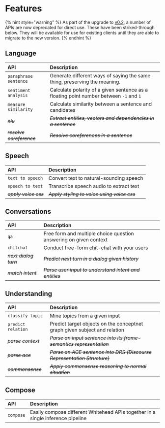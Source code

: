 # Features

{% hint style="warning" %}
As part of the upgrade to [v0.2](https://docs.whitehead.ai/v/v0.2-preview), a number of APIs are now deprecated for direct use. These have been striked-through below. They will be available for use for existing clients until they are able to migrate to the new version.
{% endhint %}

## Language

| API | Description |
| :--- | :--- |
| `paraphrase sentence` | Generate different ways of saying the same thing, preserving the meaning. |
| `sentiment analysis` | Calculate polarity of a given sentence as a floating point number between `-1` and `1` |
| `measure similarity` | Calculate similarity between a sentence and candidates |
| ~~_nlu_~~ | ~~_Extract entities, vectors and dependencies in a sentence_~~ |
| ~~_resolve coreference_~~ | ~~_Resolve coreferences in a sentence_~~ |

## Speech

| API | Description |
| :--- | :--- |
| `text to speech` | Convert text to natural-sounding speech |
| `speech to text` | Transcribe speech audio to extract text |
| ~~_apply voice css_~~ | ~~_Apply styling to voice using voice css_~~ |

## Conversations

| API | Description |
| :--- | :--- |
| `qa` | Free form and multiple choice question answering on given context |
| `chitchat` | Conduct free-form chit-chat with your users |
| ~~_next dialog turn_~~ | ~~_Predict next turn in a dialog given history_~~ |
| ~~_match intent_~~ | ~~_Parse user input to understand intent and entities_~~ |

## Understanding

| API | Description |
| :--- | :--- |
| `classify topic` | Mine topics from a given input |
| `predict relation` | Predict target objects on the conceptnet graph given subject and relation |
| ~~_parse context_~~ | ~~_Parse an input sentence into its frame-semantics representation_~~ |
| ~~_parse ace_~~ | ~~_Parse an ACE sentence into DRS \(Discourse Representation Structure\)_~~ |
| ~~_commonsense_~~ | ~~_Apply commonsense reasoning to normal situation_~~ |

## Compose

| API | Description |
| :--- | :--- |
| `compose` | Easily compose different Whitehead APIs together in a single inference pipeline |

